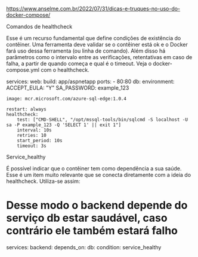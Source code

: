 https://www.anselme.com.br/2022/07/31/dicas-e-truques-no-uso-do-docker-compose/

Comandos de healthcheck

Esse é um recurso fundamental que define condições de existência do contêiner. Uma ferramenta deve validar se o contêiner está ok e o Docker fará uso dessa ferramenta (ou linha de comando). Além disso há parâmetros como o intervalo entre as verificações, retentativas em caso de falha, a partir de quando começa e qual é o timeout. Veja o docker-compose.yml com o healthcheck.

services:
  web:
    build: app/aspnetapp
    ports:
      - 80:80
  db:
    environment:
      ACCEPT_EULA: "Y"
      SA_PASSWORD: example_123
 
    image: mcr.microsoft.com/azure-sql-edge:1.0.4

    restart: always
    healthcheck:
        test: ["CMD-SHELL", "/opt/mssql-tools/bin/sqlcmd -S localhost -U sa -P example_123 -Q 'SELECT 1' || exit 1"]
        interval: 10s
        retries: 10
        start_period: 10s
        timeout: 3s     

Service_healthy

É possível indicar que o contêiner tem como dependência a sua saúde. Esse é um item muito relevante que se conecta diretamente com a ideia do healthcheck. Utiliza-se assim:

# Desse modo o backend depende do serviço db estar saudável, caso contrário ele também estará falho
services:
  backend:
    depends_on:
      db:
        condition: service_healthy
